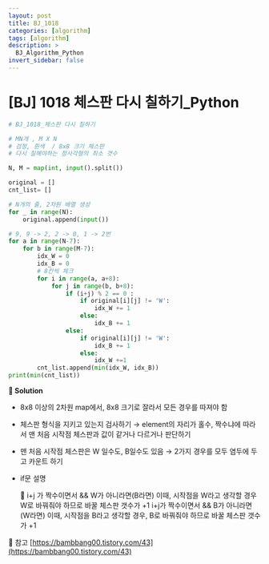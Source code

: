 ```yaml
---
layout: post
title: BJ_1018
categories: [algorithm]
tags: [algorithm]
description: >
  BJ_Algorithm_Python 
invert_sidebar: false
---
```

# [BJ] 1018 체스판 다시 칠하기_Python 

```python
# BJ_1018_체스판 다시 칠하기

# MN개 , M X N 
# 검정, 흰색  / 8x8 크기 체스판
# 다시 칠해야하는 정사각형의 최소 갯수 

N, M = map(int, input().split())

original = []
cnt_list= []

# N개의 줄, 2차원 배열 생성 
for _ in range(N):
    original.append(input())

# 9, 9 -> 2, 2 -> 0, 1 -> 2번 
for a in range(N-7):
    for b in range(M-7):
        idx_W = 0
        idx_B = 0 
        # 8칸씩 체크
        for i in range(a, a+8):
            for j in range(b, b+8):
                if (i+j) % 2 == 0 :
                    if original[i][j] != 'W':
                        idx_W += 1
                    else:
                        idx_B += 1
                else:
                    if original[i][j] != 'W':
                        idx_B += 1
                    else:
                        idx_W +=1 
        cnt_list.append(min(idx_W, idx_B))
print(min(cnt_list))
```

**📜 Solution**

- 8x8 이상의 2차원 map에서, 8x8 크기로 잘라서 모든 경우를 따져야 함
- 체스판 형식을 지키고 있는지 검사하기 → element의 자리가 홀수, 짝수냐에 따라서 맨 처음 시작점 체스판과 값이 같거나 다르거나 판단하기
- 맨 처음 시작점 체스판은 W 일수도, B일수도 있음 → 2가지 경우를 모두 염두에 두고 카운트 하기
- if문 설명
    
    <aside>
    📌 i+j 가 짝수이면서 && W가 아니라면(B라면)
    이때, 시작점을 W라고 생각할 경우 W로 바꿔줘야 하므로 바꿀 체스판 갯수가 +1
    i+j가 짝수이면서 && B가 아니라면(W라면)
    이때, 시작점을 B라고 생각할 경우, B로 바꿔줘야 하므로 바꿀 체스판 갯수가 +1
    
    </aside>
    

🍯 참고
[https://bambbang00.tistory.com/43](https://bambbang00.tistory.com/43)
